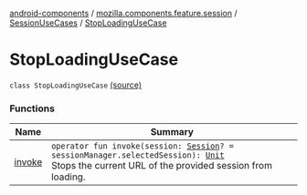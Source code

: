 [android-components](../../../index.md) / [mozilla.components.feature.session](../../index.md) / [SessionUseCases](../index.md) / [StopLoadingUseCase](./index.md)

# StopLoadingUseCase

`class StopLoadingUseCase` [(source)](https://github.com/mozilla-mobile/android-components/blob/master/components/feature/session/src/main/java/mozilla/components/feature/session/SessionUseCases.kt#L120)

### Functions

| Name | Summary |
|---|---|
| [invoke](invoke.md) | `operator fun invoke(session: `[`Session`](../../../mozilla.components.browser.session/-session/index.md)`? = sessionManager.selectedSession): `[`Unit`](https://kotlinlang.org/api/latest/jvm/stdlib/kotlin/-unit/index.html)<br>Stops the current URL of the provided session from loading. |
